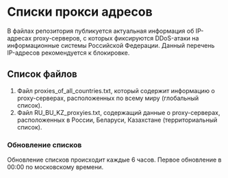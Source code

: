 # Списки прокси адресов
В файлах репозитория публикуется актуальная информация об IP-адресах proxy-серверов, с которых фиксируются DDoS-атаки на информационные системы Российской Федерации. Данный перечень IP-адресов рекомендуется к блокировке. 

##  Список файлов
1. Файл proxies_of_all_countries.txt, который содержит информацию о proxy-серверах, расположенных по всему миру (глобальный список).
2. Файл RU_BU_KZ_proxyies.txt, содержащий данные о proxy-серверах, расположенных в России, Беларуси, Казахстане (территориальный список).

###  Обновление списков

Обновление списков происходит каждые 6 часов. Первое обновление в 00:00 по московскому времени.
